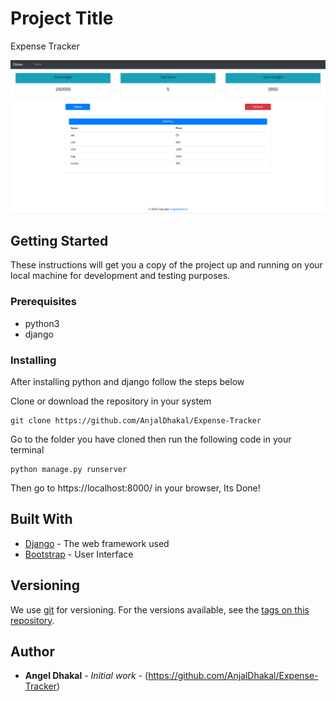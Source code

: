 # Project Title

Expense Tracker

![](static/images/readmeimg.png)

## Getting Started

These instructions will get you a copy of the project up and running on your local machine for development and testing purposes.

### Prerequisites

- python3
- django

### Installing

After installing python and django follow the steps below

Clone or download the repository in your system

```
git clone https://github.com/AnjalDhakal/Expense-Tracker
```
Go to the folder you have cloned then run the following code in your terminal

```
python manage.py runserver
```

Then go to https://localhost:8000/ in your browser, Its Done!



## Built With

* [Django](https://www.djangoproject.com/) - The web framework used
* [Bootstrap](https://getbootstrap.com/) - User Interface


## Versioning

We use [git](http://semver.org/) for versioning. For the versions available, see the [tags on this repository](https://github.com/AnjalDhakal/customer_relationship_management). 

## Author

* **Angel Dhakal** - *Initial work* - (https://github.com/AnjalDhakal/Expense-Tracker)

